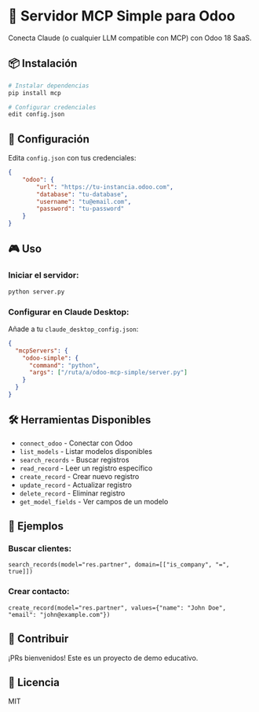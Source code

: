 # 🚀 Servidor MCP Simple para Odoo

Conecta Claude (o cualquier LLM compatible con MCP) con Odoo 18 SaaS.

## 📦 Instalación

```bash
# Instalar dependencias
pip install mcp

# Configurar credenciales
edit config.json
```

## 🔧 Configuración

Edita `config.json` con tus credenciales:

```json
{
    "odoo": {
        "url": "https://tu-instancia.odoo.com",
        "database": "tu-database",
        "username": "tu@email.com",
        "password": "tu-password"
    }
}
```

## 🎮 Uso

### Iniciar el servidor:

```bash
python server.py
```

### Configurar en Claude Desktop:

Añade a tu `claude_desktop_config.json`:

```json
{
  "mcpServers": {
    "odoo-simple": {
      "command": "python",
      "args": ["/ruta/a/odoo-mcp-simple/server.py"]
    }
  }
}
```

## 🛠️ Herramientas Disponibles

- `connect_odoo` - Conectar con Odoo
- `list_models` - Listar modelos disponibles
- `search_records` - Buscar registros
- `read_record` - Leer un registro específico
- `create_record` - Crear nuevo registro
- `update_record` - Actualizar registro
- `delete_record` - Eliminar registro
- `get_model_fields` - Ver campos de un modelo

## 📝 Ejemplos

### Buscar clientes:
```
search_records(model="res.partner", domain=[["is_company", "=", true]])
```

### Crear contacto:
```
create_record(model="res.partner", values={"name": "John Doe", "email": "john@example.com"})
```

## 🤝 Contribuir

¡PRs bienvenidos! Este es un proyecto de demo educativo.

## 📄 Licencia

MIT
